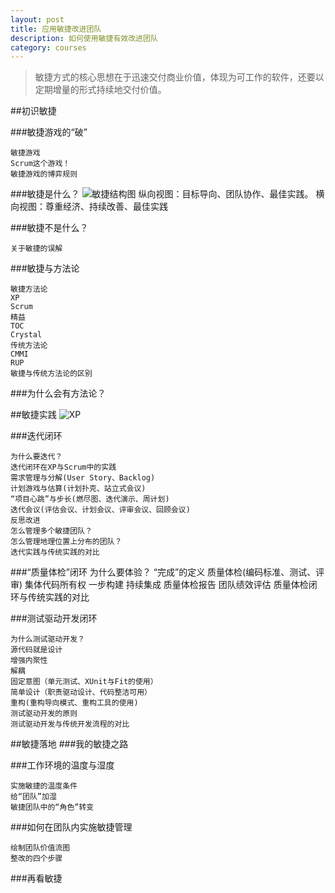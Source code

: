 ```yaml
---
layout: post
title: 应用敏捷改进团队
description: 如何使用敏捷有效改进团队
category: courses
---
```


> 敏捷方式的核心思想在于迅速交付商业价值，体现为可工作的软件，还要以定期增量的形式持续地交付价值。

##初识敏捷

###敏捷游戏的“破”

	敏捷游戏
	Scrum这个游戏！
	敏捷游戏的博弈规则

###敏捷是什么？
![敏捷结构图](../images/structure.jpg)
	纵向视图：目标导向、团队协作、最佳实践。
	横向视图：尊重经济、持续改善、最佳实践

###敏捷不是什么？

	关于敏捷的误解

###敏捷与方法论

	敏捷方法论
	XP
	Scrum
	精益
	TOC
	Crystal
	传统方法论
	CMMI
	RUP
	敏捷与传统方法论的区别

###为什么会有方法论？

##敏捷实践
![XP](../images/xp.jpg)

###迭代闭环

	为什么要迭代？
	迭代闭环在XP与Scrum中的实践
	需求管理与分解(User Story、Backlog)
	计划游戏与估算(计划扑克、站立式会议)
	“项目心跳”与步长(燃尽图、迭代演示、周计划)
	迭代会议(评估会议、计划会议、评审会议、回顾会议)
	反思改进
	怎么管理多个敏捷团队？
	怎么管理地理位置上分布的团队？
	迭代实践与传统实践的对比

###“质量体检”闭环
	为什么要体验？
	“完成”的定义
	质量体检(编码标准、测试、评审)
	集体代码所有权
	一步构建
	持续集成
	质量体检报告
	团队绩效评估
	质量体检闭环与传统实践的对比

###测试驱动开发闭环
	
	为什么测试驱动开发？
	源代码就是设计
	增强内聚性
	解耦
	固定意图（单元测试、XUnit与Fit的使用）
	简单设计（职责驱动设计、代码整洁可用）
	重构(重构导向模式、重构工具的使用)
	测试驱动开发的原则
	测试驱动开发与传统开发流程的对比

##敏捷落地
###我的敏捷之路

###工作环境的温度与湿度

	实施敏捷的温度条件
	给“团队”加湿
	敏捷团队中的“角色”转变

###如何在团队内实施敏捷管理

	绘制团队价值流图
	整改的四个步骤

###再看敏捷